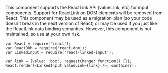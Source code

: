 This component supports the ReactLink API (valueLink, etc) for input components.  Support for ReactLink on DOM elements will be removed from React.  This component may be used as a migration plan (so your code doesn't break in the next version of React) or may be used if you just like the ReactLink data binding semantics.  However, this component is not maintained, so use at your own risk.


```
var React = require('react');
var ReactDOM = require('react-dom');
var LinkedInput = require('react-linked-input');

var link = {value: 'boo', requestChange: function() {}};
React.render(<LinkedInput valueLink={link} />, container);
```
